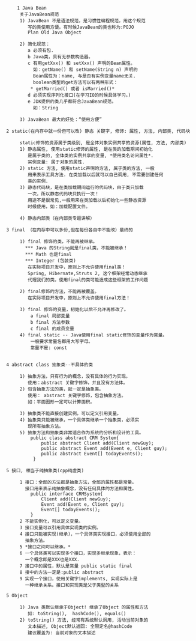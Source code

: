 		1 Java Bean
	     关于JavaBean规范
	     1) JavaBean 不是语法规范，是习惯性编程规范，用这个规范
	        写的类使用方便。有时候JavaBean的类也称为:POJO
	        Plan Old Java Object
	  
	     2) 简化规范：
	        a 必须有包.
	        b Java类，具有无参数构造器。
	        c 有用getXxx() 和 setXxx() 声明的Bean属性。
	          如：getName() 和 setName(String n) 声明的
	          Bean属性为：name, 与是否有实例变量name无关.
	          boolean类型的get方法可以有两种形式：
	         * getMarried() 或者 isMarried()*
	        d 必须实现序列化接口(在学习IO的时候具体学习。)
	        e JDK提供的类几乎都符合JavaBean规范。
	          如：String
	   
	     3) JavaBean 最大的好处：“使用方便”
	
	2 static(在内存中就一份但可以改) 静态 关键字, 修饰: 属性, 方法, 内部类, 代码块
	 
	     static修饰的资源属于类级别, 是全体对象实例共享的资源(属性, 方法, 内部类)
	     1) 静态属性, 使用static修饰的属性, 是在类的加载期间初始化
	        是属于类的, 全体类的实例共享的变量, *使用类名访问属性*.
	        实例变量: 属于对象的属性.
	     2) static 方法, 使用static声明的方法, 属于类的方法, 一般
	        用来表示工具方法. 在类加载以后就可以自己调用, 不需要创建任何
	        类的实例. 
	     3) 静态代码块，是在类加载期间运行的代码块，由于类只加载
	        一次，所以静态代码块只执行一次！
	        用途不是很常见,一般用来在类加载以后初始化一些静态资源
	        时候使用，如：加载配置文件。
	 
	     4) 静态内部类（在内部类专题讲解）
	
	3 final （在内存中可以多份,但在每份各自中不能改）最终的
	 
	     1) final 修饰的类，不能再被继承。
	       *** Java 的String就是final类，不能被继承！
	       *** Math 也是final
	       *** Integer (包装类)
	        在实际项目开发中，原则上不允许使用final类！
	        Spring, Hibernate,Struts 2, 这个框架经常动态继承
	        代理我们的类。使用final的类可能造成这些框架的工作问题
	 
	     2) final修饰的方法，不能再被覆盖。
	        在实际项目开发中，原则上不允许使用final方法！
	  
	     3) final 修饰的变量，初始化以后不允许再修改了。
	         a final 局部变量
	         b final 方法参数
	         c final 的成员变量
	     4) final static -- Java使用final static修饰的变量作为常量。
	         一般要求常量名都用大写字母。
	         常量不是: const
	
	
	4 abstract class 抽象类--不具体的类
	 
	     1) 抽象方法，只有行为的概念，没有具体的行为实现。
	        使用：abstract 关键字修饰，并且没有方法体。
	     2) 包含抽象方法的类，就一定是抽象类。
	        使用： abstract 关键字修饰，包含抽象方法。
	        如：平面图形一定可以计算面积。
	
	     3) 抽象类不能直接创建实例。可以定义引用变量。
	     4) 抽象类只能被继承，一个具体类继承一个抽象类，必须实
	        现所有抽象方法。  
	     5) 抽象方法和抽象类非常适合作为系统的分析和设计的工具。
		     public class abstract CRM System{
		         public abstract Client add(Client newGuy);
		         public abstract Event add(Event e, Client guy);
		         public abstract Event[] todayEvents();
		      }
	
	5 接口, 相当于纯抽象类(cpp纯虚类)
	 
	     1 接口：全部的方法都是抽象方法，全部的属性都是常量。
	       接口用来表示纯抽象概念，没有任何具体的方法和属性。
	         public interface CRMSystem{
		         Client add(Client newGuy);
		         Event add(Event e, Client guy);
		         Event[] todayEvents();
	         }
	     2 不能实例化，可以定义变量。
	     3 接口变量可以引用具体实现类的实例。
	     4 接口只能被实现(继承)，一个具体类实现接口，必须使用全部的
	       抽象方法。
	     5 *接口之间可以继承。*
	     6 一个具体类可以实现多个接口，实现多继承现象，表示：
	       一个概念即是XXX也是XXX.
	     7 接口中的属性，默认是常量 public static final 
	     8 接中的方法一定是:public abstract 
	     9 实现一个接口，使用关键字implements, 实现实际上是
	       一种继承关系。接口和实现类是父子类型的关系
	
	5 Object
	 
	     1) Java 类默认继承于Object! 继承了Object 的属性和方法
	        如: toString(),  hashCode(), equals() 
	     2) toString() 方法, 经常有系统默认调用, 活动当前对象的
	        文本描述, Object默认返回: 全限定名@hashCode
	        建议覆盖为: 当前对象的文本描述 
	 